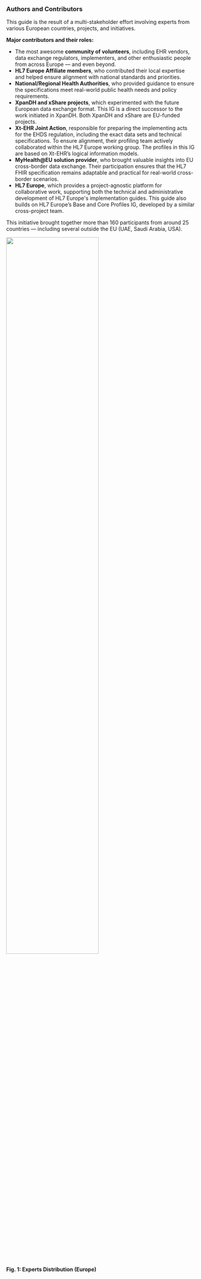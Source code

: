 ### Authors and Contributors


This guide is the result of a multi-stakeholder effort involving experts from various European countries, projects, and initiatives.

**Major contributors and their roles:**

- The most awesome **community of volunteers**, including EHR vendors, data exchange regulators, implementers, and other enthusiastic people from across Europe — and even beyond.
- **HL7 Europe Affiliate members**, who contributed their local expertise and helped ensure alignment with national standards and priorities.
- **National/Regional Health Authorities**, who provided guidance to ensure the specifications meet real-world public health needs and policy requirements.
- **XpanDH and xShare projects**, which experimented with the future European data exchange format. This IG is a direct successor to the work initiated in XpanDH. Both XpanDH and xShare are EU-funded projects.
- **Xt-EHR Joint Action**, responsible for preparing the implementing acts for the EHDS regulation, including the exact data sets and technical specifications. To ensure alignment, their profiling team actively collaborated within the HL7 Europe working group. The profiles in this IG are based on Xt-EHR’s logical information models.
- **MyHealth@EU solution provider**, who brought valuable insights into EU cross-border data exchange. Their participation ensures that the HL7 FHIR specification remains adaptable and practical for real-world cross-border scenarios.
- **HL7 Europe**, which provides a project-agnostic platform for collaborative work, supporting both the technical and administrative development of HL7 Europe's implementation guides. This guide also builds on HL7 Europe’s Base and Core Profiles IG, developed by a similar cross-project team.

This initiative brought together more than 160 participants from around 25 countries — including several outside the EU (UAE, Saudi Arabia, USA).



<div>

<img src="experts.png" class="figure-img img-responsive img-rounded center-block" width="70%">
<p><strong>Fig. 1: Experts Distribution (Europe)</strong></p>
</div>
